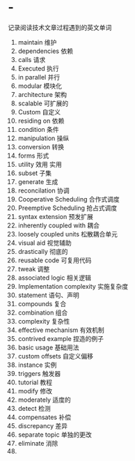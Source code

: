 # -
记录阅读技术文章过程遇到的英文单词  

1. maintain 维护  
2. dependencies  依赖  
3. calls 请求  
4. Executed  执行  
5. in parallel 并行  
6. modular 模块化  
7. architecture 架构  
8. scalable 可扩展的  
9. Custom 自定义  
10. residing on 依赖  
11. condition 条件  
12. manipulation 操纵  
13. conversion 转换  
14. forms 形式  
15. utility 效用 实用  
16. subset 子集  
17. generate 生成  
18. reconcilation 协调  
19. Cooperative Scheduling 合作式调度  
20. Preemptive Scheduling 抢占式调度  
21. syntax extension 预发扩展  
22.  inherently coupled with 耦合  
23. loosely coupled units 松散耦合单元  
24. visual aid 视觉辅助  
25. drastically 彻底的  
26. reusable code 可复用代码  
27. tweak 调整  
28. associated logic 相关逻辑  
29. Implementation complexity 实施复杂度  
30. statement 语句、声明  
31. compounds 复合  
32. combination 组合  
33. complexity 复杂性  
34. effective mechanism 有效机制  
35. contrived example 捏造的例子  
36. basic usage 基础用法  
37. custom offsets 自定义偏移  
38. instance 实例  
39. triggers 触发器  
40. tutorial 教程  
41. modify 修改  
42. moderately 适度的  
43. detect 检测  
44. compensates 补偿  
45. discrepancy 差异  
46. separate topic 单独的更改  
47. eliminate 消除  
48. 